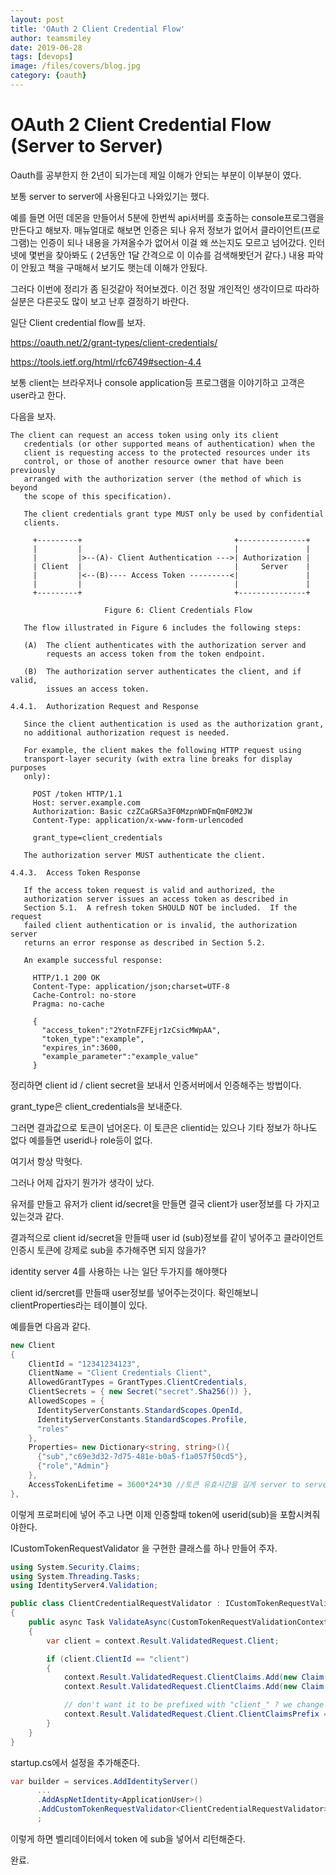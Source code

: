 ```yaml
---
layout: post
title: 'OAuth 2 Client Credential Flow' 
author: teamsmiley
date: 2019-06-28
tags: [devops]
image: /files/covers/blog.jpg
category: {oauth}
---
```

# OAuth 2 Client Credential Flow (Server to Server)

Oauth를 공부한지 한 2년이 되가는데 제일 이해가 안되는 부분이 이부분이 였다.

보통 server to server에 사용된다고 나와있기는 했다. 

예를 들면 어떤 데몬을 만들어서 5분에 한번씩 api서버를 호출하는 console프로그램을 만든다고 해보자. 매뉴얼대로 해보면 인증은 되나 유저 정보가 없어서 클라이언트(프로그램)는 인증이 되나 내용을 가져올수가 없어서 이걸 왜 쓰는지도 모르고 넘어갔다. 인터넷에 몇번을 찾아봐도 ( 2년동안 1달 간격으로 이 이슈를 검색해봣던거 같다.) 내용 파악이 안됬고 책을 구매해서 보기도 햇는데 이해가 안됬다. 

그러다 이번에 정리가 좀 된것같아 적어보겠다. 이건 정말 개인적인 생각이므로 따라하실분은 다른곳도 많이 보고 난후 결정하기 바란다. 

일단 Client credential flow를 보자. 

<https://oauth.net/2/grant-types/client-credentials/>

<https://tools.ietf.org/html/rfc6749#section-4.4>

보통 client는 브라우저나 console application등 프로그램을 이야기하고  고객은 user라고 한다. 

다음을 보자.

```
The client can request an access token using only its client
   credentials (or other supported means of authentication) when the
   client is requesting access to the protected resources under its
   control, or those of another resource owner that have been previously
   arranged with the authorization server (the method of which is beyond
   the scope of this specification).

   The client credentials grant type MUST only be used by confidential
   clients.

     +---------+                                  +---------------+
     |         |                                  |               |
     |         |>--(A)- Client Authentication --->| Authorization |
     | Client  |                                  |     Server    |
     |         |<--(B)---- Access Token ---------<|               |
     |         |                                  |               |
     +---------+                                  +---------------+

                     Figure 6: Client Credentials Flow

   The flow illustrated in Figure 6 includes the following steps:

   (A)  The client authenticates with the authorization server and
        requests an access token from the token endpoint.

   (B)  The authorization server authenticates the client, and if valid,
        issues an access token.

4.4.1.  Authorization Request and Response

   Since the client authentication is used as the authorization grant,
   no additional authorization request is needed.

   For example, the client makes the following HTTP request using
   transport-layer security (with extra line breaks for display purposes
   only):

     POST /token HTTP/1.1
     Host: server.example.com
     Authorization: Basic czZCaGRSa3F0MzpnWDFmQmF0M2JW
     Content-Type: application/x-www-form-urlencoded

     grant_type=client_credentials

   The authorization server MUST authenticate the client.

4.4.3.  Access Token Response

   If the access token request is valid and authorized, the
   authorization server issues an access token as described in
   Section 5.1.  A refresh token SHOULD NOT be included.  If the request
   failed client authentication or is invalid, the authorization server
   returns an error response as described in Section 5.2.

   An example successful response:

     HTTP/1.1 200 OK
     Content-Type: application/json;charset=UTF-8
     Cache-Control: no-store
     Pragma: no-cache

     {
       "access_token":"2YotnFZFEjr1zCsicMWpAA",
       "token_type":"example",
       "expires_in":3600,
       "example_parameter":"example_value"
     }
```

정리하면 client id / client secret을 보내서 인증서버에서 인증해주는 방법이다. 

grant_type은 client_credentials을 보내준다. 

그러면 결과값으로 토큰이 넘어온다. 이 토큰은 clientid는 있으나 기타 정보가 하나도 없다 예를들면 userid나 role등이 없다. 

여기서 항상 막혓다. 

그러나 어제 갑자기 뭔가가 생각이 났다.

유저를 만들고 유저가 client id/secret을 만들면 결국 client가 user정보를 다 가지고 있는것과 같다.

결과적으로 client id/secret을 만들때 user id (sub)정보를 같이 넣어주고  클라이언트 인증시 토큰에 강제로 sub을 추가해주면 되지 않을가? 

identity server 4를 사용하는 나는 일단 두가지를 해야햇다 

client id/sercret를 만들때 user정보를 넣어주는것이다. 확인해보니 clientProperties라는 테이블이 있다. 

예를들면 다음과 같다.
```cs
new Client
{
    ClientId = "12341234123",
    ClientName = "Client Credentials Client",
    AllowedGrantTypes = GrantTypes.ClientCredentials,
    ClientSecrets = { new Secret("secret".Sha256()) },
    AllowedScopes = {
      IdentityServerConstants.StandardScopes.OpenId,
      IdentityServerConstants.StandardScopes.Profile,
      "roles"
    },
    Properties= new Dictionary<string, string>(){
      {"sub","c69e3d32-7d75-481e-b0a5-f1a057f50cd5"},
      {"role","Admin"}
    },
    AccessTokenLifetime = 3600*24*30 //토큰 유효시간을 길게 server to server 라서 
},
```

이렇게 프로퍼티에 넣어 주고 나면 이제 인증할때 token에 userid(sub)을 포함시켜줘야한다.

ICustomTokenRequestValidator 을 구현한 클래스를 하나 만들어 주자.

```cs
using System.Security.Claims;
using System.Threading.Tasks;
using IdentityServer4.Validation;

public class ClientCredentialRequestValidator : ICustomTokenRequestValidator
{
    public async Task ValidateAsync(CustomTokenRequestValidationContext context)
    {
        var client = context.Result.ValidatedRequest.Client;

        if (client.ClientId == "client")
        {
            context.Result.ValidatedRequest.ClientClaims.Add(new Claim("sub", client.Properties["sub"]));
            context.Result.ValidatedRequest.ClientClaims.Add(new Claim("role",client.Properties["role"]));

            // don't want it to be prefixed with "client_" ? we change it here (or from global settings)
            context.Result.ValidatedRequest.Client.ClientClaimsPrefix = "";
        }
    }
}
```

startup.cs에서 설정을 추가해준다.
```cs
var builder = services.AddIdentityServer()
      ...
      .AddAspNetIdentity<ApplicationUser>()
      .AddCustomTokenRequestValidator<ClientCredentialRequestValidator>()
      ;
```

이렇게 하면 벨리데이터에서 token 에 sub을 넣어서 리턴해준다.

완료.






